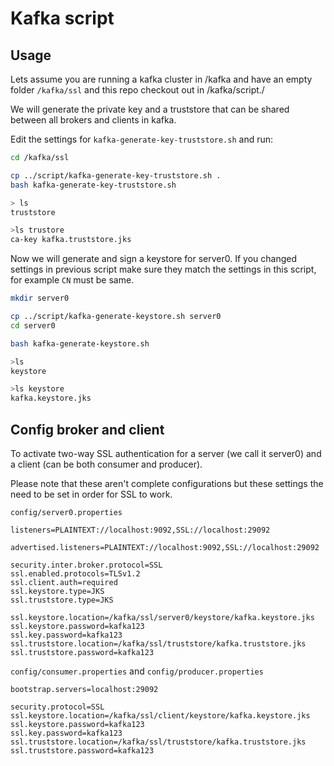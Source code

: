 # Kafka script

## Usage

Lets assume you are running a kafka cluster in /kafka and have an
empty folder `/kafka/ssl` and this repo checkout out in /kafka/script./

We will generate the private key and a truststore that can be shared
between all brokers and clients in kafka.

Edit the settings for `kafka-generate-key-truststore.sh` and run:
``` sh
cd /kafka/ssl

cp ../script/kafka-generate-key-truststore.sh .
bash kafka-generate-key-truststore.sh

> ls
truststore

>ls trustore
ca-key kafka.truststore.jks
```

Now we will generate and sign a keystore for server0.
If you changed settings in previous script make sure they match the 
settings in this script, for example `CN` must be same.
``` sh
mkdir server0

cp ../script/kafka-generate-keystore.sh server0
cd server0

bash kafka-generate-keystore.sh

>ls
keystore

>ls keystore
kafka.keystore.jks
```

## Config broker and client 

To activate two-way SSL authentication for a server (we call it server0) 
and a client (can be both consumer and producer).

Please note that these aren't complete configurations but these settings the need
to be set in order for SSL to work.

`config/server0.properties`
``` java-properties
listeners=PLAINTEXT://localhost:9092,SSL://localhost:29092

advertised.listeners=PLAINTEXT://localhost:9092,SSL://localhost:29092

security.inter.broker.protocol=SSL
ssl.enabled.protocols=TLSv1.2
ssl.client.auth=required
ssl.keystore.type=JKS
ssl.truststore.type=JKS

ssl.keystore.location=/kafka/ssl/server0/keystore/kafka.keystore.jks
ssl.keystore.password=kafka123
ssl.key.password=kafka123
ssl.truststore.location=/kafka/ssl/truststore/kafka.truststore.jks
ssl.truststore.password=kafka123
```
`config/consumer.properties` and `config/producer.properties`
``` java-properties
bootstrap.servers=localhost:29092

security.protocol=SSL
ssl.keystore.location=/kafka/ssl/client/keystore/kafka.keystore.jks
ssl.keystore.password=kafka123
ssl.key.password=kafka123
ssl.truststore.location=/kafka/ssl/truststore/kafka.truststore.jks
ssl.truststore.password=kafka123
```

